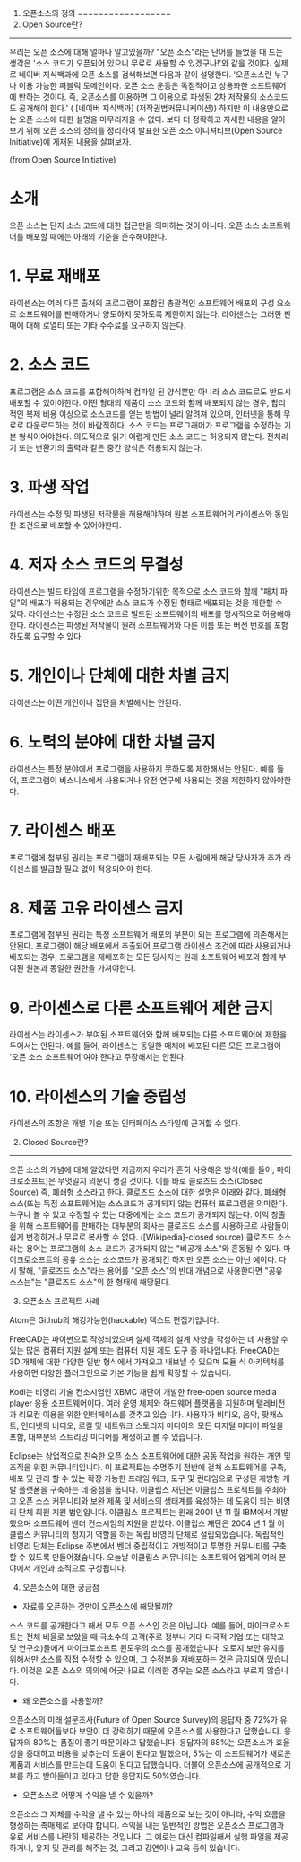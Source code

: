 1. 오픈소스의 정의
==================
1. Open Source란?
-----------------
우리는 오픈 소스에 대해 얼마나 알고있을까?
"오픈 소스"라는 단어를 들었을 때 드는 생각은
'소스 코드가 오픈되어 있으니 무료로 사용할 수 있겠구나!'와 같을 것이다.
실제로 네이버 지식백과에 오픈 소스를 검색해보면 다음과 같이 설명한다.
'오픈소스란 누구나 이용 가능한 퍼블릭 도메인이다.
오픈 소스 운동은 독점적이고 상용화한 소프트웨어에 반하는 것이다.
즉, 오픈소스를 이용하면 그 이용으로 파생된 2차 저작물의 소스코드도 공개해야 한다.'
 ( [네이버 지식백과] (저작권법커뮤니케이션))
하지만 이 내용만으로는 오픈 소스에 대한 설명을 마무리지을 수 없다.
보다 더 정확하고 자세한 내용을 알아보기 위해 오픈 소스의 정의를 정리하여 발표한 오픈 소스 이니셔티브(Open Source Initiative)에 게재된 내용을 살펴보자.

(from Open Source Initiative)

# 소개
오픈 소스는 단지 소스 코드에 대한 접근만을 의미하는 것이 아니다. 오픈 소스 소프트웨어를 배포할 때에는 아래의 기준을 준수해야한다.

# 1. 무료 재배포
 라이센스는 여러 다른 출처의 프로그램이 포함된 총괄적인 소프트웨어 배포의 구성 요소로 소프트웨어를 판매하거나 양도하지 못하도록 제한하지 않는다.
 라이센스는 그러한 판매에 대해 로열티 또는 기타 수수료를 요구하지 않는다.

# 2. 소스 코드
 프로그램은 소스 코드를 포함해야하며 컴파일 된 양식뿐만 아니라 소스 코드로도 반드시 배포할 수 있어야한다.
 어떤 형태의 제품이 소스 코드와 함께 배포되지 않는 경우, 합리적인 복제 비용 이상으로 소스코드를 얻는 방법이 널리 알려져 있으며, 인터넷을 통해 무료로 다운로드하는 것이 바람직하다.
 소스 코드는 프로그래머가 프로그램을 수정하는 기본 형식이어야한다. 의도적으로 읽기 어렵게 만든 소스 코드는 허용되지 않는다. 전처리기 또는 변환기의 출력과 같은 중간 양식은 허용되지 않는다.

# 3. 파생 작업
 라이센스는 수정 및 파생된 저작물을 허용해야하며 원본 소프트웨어의 라이센스와 동일한 조건으로 배포할 수 있어야한다.

# 4. 저자 소스 코드의 무결성
 라이센스는 빌드 타임에 프로그램을 수정하기위한 목적으로 소스 코드와 함께 "패치 파일"의 배포가 허용되는 경우에만 소스 코드가 수정된 형태로 배포되는 것을 제한할 수 있다.
 라이센스는 수정된 소스 코드로 빌드된 소프트웨어의 배포를 명시적으로 허용해야한다.
 라이센스는 파생된 저작물이 원래 소프트웨어와 다른 이름 또는 버전 번호를 포함하도록 요구할 수 있다.

# 5. 개인이나 단체에 대한 차별 금지
 라이센스는 어떤 개인이나 집단을 차별해서는 안된다.

# 6. 노력의 분야에 대한 차별 금지
 라이센스는 특정 분야에서 프로그램을 사용하지 못하도록 제한해서는 안된다.
 예를 들어, 프로그램이 비스니스에서 사용되거나 유전 연구에 사용되는 것을 제한하지 않아야한다.

# 7. 라이센스 배포
 프로그램에 첨부된 권리는 프로그램이 재배포되는 모든 사람에게 해당 당사자가 추가 라이센스를 발급할 필요 없이 적용되어야 한다.

# 8. 제품 고유 라이센스 금지
 프로그램에 첨부된 권리는 특정 소프트웨어 배포의 부분이 되는 프로그램에 의존해서는 안된다.
 프로그램이 해당 배포에서 추출되어 프로그램 라이센스 조건에 따라 사용되거나 배포되는 경우, 프로그램을 재배포하는 모든 당사자는 원래 소프트웨어 배포와 함께 부여된 원본과 동일한 권한을 가져야한다.

# 9. 라이센스로 다른 소프트웨어 제한 금지
 라이센스는 라이센스가 부여된 소프트웨어와 함께 배포되는 다른 소프트웨어에 제한을 두어서는 안된다.
 예를 들어, 라이센스는 동일한 매체에 배포된 다른 모든 프로그램이 '오픈 소스 소프트웨어'여야 한다고 주장해서는 안된다.

# 10. 라이센스의 기술 중립성
 라이센스의 조항은 개별 기술 또는 인터페이스 스타일에 근거할 수 없다.

2. Closed Source란?
-------------------
오픈 소스의 개념에 대해 알았다면 지금까지 우리가 흔히 사용해온 방식(예를 들어, 마이크로소프트)은 무엇일지 의문이 생길 것이다.
이를 바로 클로즈드 소스(Closed Source) 즉, 폐쇄형 소스라고 한다.
클로즈드 소스에 대한 설명은 아래와 같다.
폐쇄형 소스(또는 독점 소프트웨어)는 소스코드가 공개되지 않는 컴퓨터 프로그램을 의미한다.
누구나 볼 수 있고 수정할 수 있는 대중에게는 소스 코드가 공개되지 않는다.
이익 창출을 위해 소프트웨어를 판매하는 대부분의 회사는 클로즈드 소스를 사용하므로 사람들이 쉽게 변경하거나 무료로 복사할 수 없다.
([Wikipedia]-closed source)
클로즈드 소스라는 용어는 프로그램의 소스 코드가 공개되지 않는 "비공개 소스"와 혼동될 수 있다.
마이크로소프트의 공유 소스는 소스코드가 공개되긴 하지만 오픈 소스는 아닌 예이다.
다시 말해, "클로즈드 소스"라는 용어를 "오픈 소스"의 반대 개념으로 사용한다면 "공유 소스는"는 "클로즈드 소스"의 한 형태에 해당된다.


3. 오픈소스 프로젝트 사례

Atom은 Github의 해킹가능한(hackable) 텍스트 편집기입니다. 

FreeCAD는 파이썬으로 작성되었으며 실제 객체의 설계 사양을 작성하는 데 사용할 수 있는 많은 컴퓨터 지원 설계 또는 컴퓨터 지원 제도 도구 중 하나입니다. FreeCAD는 3D 개체에 대한 다양한 일반 형식에서 가져오고 내보낼 수 있으며 모듈 식 아키텍처를 사용하면 다양한 플러그인으로 기본 기능을 쉽게 확장할 수 있습니다.

Kodi는 비영리 기술 컨소시엄인 XBMC 재단이 개발한 free-open source media player 응용 소프트웨어이다. 여러 운영 체제와 하드웨어 플랫폼을 지원하며 텔레비전과 리모컨 이용을 위한 인터페이스를 갖추고 있습니다. 사용자가 비디오, 음악, 팟캐스트, 인터넷의 비디오, 로컬 및 네트워크 스토리지 미디어의 모든 디지털 미디어 파일을 포함, 대부분의 스트리밍 미디어를 재생하고 볼 수 있습니다.

Eclipse는 상업적으로 친숙한 오픈 소스 소프트웨어에 대한 공동 작업을 원하는 개인 및 조직을 위한 커뮤니티입니다. 이 프로젝트는 수명주기 전반에 걸쳐 소프트웨어를 구축, 배포 및 관리 할 수 있는 확장 가능한 프레임 워크, 도구 및 런타임으로 구성된 개방형 개발 플랫폼을 구축하는 데 중점을 둡니다. 이클립스 재단은 이클립스 프로젝트를 주최하고 오픈 소스 커뮤니티와 보완 제품 및 서비스의 생태계를 육성하는 데 도움이 되는 비영리 단체 회원 지원 법인입니다.
이클립스 프로젝트는 원래 2001 년 11 월 IBM에서 개발했으며 소프트웨어 벤더 컨소시엄의 지원을 받았다. 이클립스 재단은 2004 년 1 월 이클립스 커뮤니티의 청지기 역할을 하는 독립 비영리 단체로 설립되었습니다. 독립적인 비영리 단체는 Eclipse 주변에서 벤더 중립적이고 개방적이고 투명한 커뮤니티를 구축 할 수 있도록 만들어졌습니다. 오늘날 이클립스 커뮤니티는 소프트웨어 업계의 여러 분야에서 개인과 조직으로 구성됩니다.

4. 오픈소스에 대한 궁금점

- 자료를 오픈하는 것만이 오픈소스에 해당될까?

소스 코드를 공개한다고 해서 모두 오픈 소스인 것은 아닙니다. 예를 들어, 마이크로소프트는 전체 비율로 보았을 때 극소수의 고객(주로 정부나 거대 다국적 기업 또는 대학교 및 연구소)들에게 마이크로소프트 윈도우의 소스를 공개했습니다. 오로지 보안 유지를 위해서만 소스를 직접 수정할 수 있으며, 그 수정본을 재배포하는 것은 금지되어 있습니다. 이것은 오픈 소스의 의의에 어긋나므로 이러한 경우는 오픈 소스라고 부르지 않습니다.

- 왜 오픈소스를 사용할까?

오픈소스의 미래 설문조사(Future of Open Source Survey)의 응답자 중 72%가 유료 소프트웨어들보다 보안이 더 강력하기 때문에 오픈소스를 사용한다고 답했습니다. 응답자의 80%는 품질이 좋기 때문이라고 답했습니다. 응답자의 68%는 오픈소스가 효율성을 증대하고 비용을 낮추는데 도움이 된다고 말했으며, 5%는 이 소프트웨어가 새로운 제품과 서비스를 만드는데 도움이 된다고 답했습니다. 더불어 오픈소스에 공개적으로 기부를 하고 받아들이고 있다고 답한 응답자도 50%였습니다.

- 오픈소스로 어떻게 수익을 낼 수 있을까?

오픈소스 그 자체를 수익을 낼 수 있는 하나의 제품으로 보는 것이 아니라, 수익 흐름을 형성하는 촉매제로 보아야 합니다. 수익을 내는 일반적인 방법은 오픈소스 프로그램과 유료 서비스를 나란히 제공하는 것입니다. 그 예로는 대신 컴파일해서 실행 파일을 제공하거나, 유지 및 관리를 해주는 것, 그리고 강연이나 교육 등이 있습니다. 
